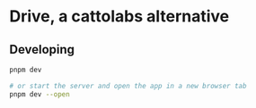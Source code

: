 # Drive, a cattolabs alternative

## Developing

```bash
pnpm dev

# or start the server and open the app in a new browser tab
pnpm dev --open
```

